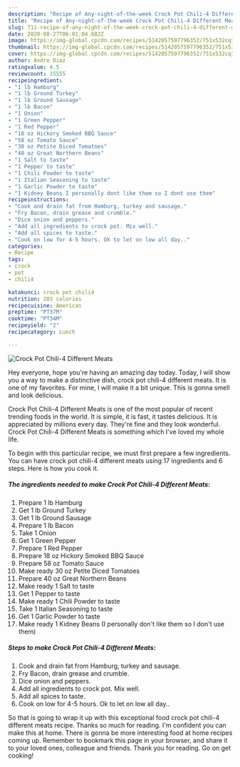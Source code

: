 ```yaml
---
description: "Recipe of Any-night-of-the-week Crock Pot Chili-4 Different Meats"
title: "Recipe of Any-night-of-the-week Crock Pot Chili-4 Different Meats"
slug: 711-recipe-of-any-night-of-the-week-crock-pot-chili-4-different-meats
date: 2020-08-27T06:01:04.682Z
image: https://img-global.cpcdn.com/recipes/5142057597796352/751x532cq70/crock-pot-chili-4-different-meats-recipe-main-photo.jpg
thumbnail: https://img-global.cpcdn.com/recipes/5142057597796352/751x532cq70/crock-pot-chili-4-different-meats-recipe-main-photo.jpg
cover: https://img-global.cpcdn.com/recipes/5142057597796352/751x532cq70/crock-pot-chili-4-different-meats-recipe-main-photo.jpg
author: Andre Diaz
ratingvalue: 4.5
reviewcount: 15555
recipeingredient:
- "1 lb Hamburg"
- "1 lb Ground Turkey"
- "1 lb Ground Sausage"
- "1 lb Bacon"
- "1 Onion"
- "1 Green Pepper"
- "1 Red Pepper"
- "18 oz Hickory Smoked BBQ Sauce"
- "58 oz Tomato Sauce"
- "30 oz Petite Diced Tomatoes"
- "40 oz Great Northern Beans"
- "1 Salt to taste"
- "1 Pepper to taste"
- "1 Chili Powder to taste"
- "1 Italian Seasoning to taste"
- "1 Garlic Powder to taste"
- "1 Kidney Beans I personally dont like them so I dont use them"
recipeinstructions:
- "Cook and drain fat from Hamburg, turkey and sausage."
- "Fry Bacon, drain grease and crumble."
- "Dice onion and peppers."
- "Add all ingredients to crock pot. Mix well."
- "Add all spices to taste."
- "Cook on low for 4-5 hours. Ok to let on low all day.."
categories:
- Recipe
tags:
- crock
- pot
- chili4

katakunci: crock pot chili4 
nutrition: 203 calories
recipecuisine: American
preptime: "PT37M"
cooktime: "PT34M"
recipeyield: "2"
recipecategory: Lunch

---
```



![Crock Pot Chili-4 Different Meats](https://img-global.cpcdn.com/recipes/5142057597796352/751x532cq70/crock-pot-chili-4-different-meats-recipe-main-photo.jpg)

Hey everyone, hope you're having an amazing day today. Today, I will show you a way to make a distinctive dish, crock pot chili-4 different meats. It is one of my favorites. For mine, I will make it a bit unique. This is gonna smell and look delicious.



Crock Pot Chili-4 Different Meats is one of the most popular of recent trending foods in the world. It is simple, it is fast, it tastes delicious. It is appreciated by millions every day. They're fine and they look wonderful. Crock Pot Chili-4 Different Meats is something which I've loved my whole life.


To begin with this particular recipe, we must first prepare a few ingredients. You can have crock pot chili-4 different meats using 17 ingredients and 6 steps. Here is how you cook it.

<!--inarticleads1-->

##### The ingredients needed to make Crock Pot Chili-4 Different Meats:

1. Prepare 1 lb Hamburg
1. Get 1 lb Ground Turkey
1. Get 1 lb Ground Sausage
1. Prepare 1 lb Bacon
1. Take 1 Onion
1. Get 1 Green Pepper
1. Prepare 1 Red Pepper
1. Prepare 18 oz Hickory Smoked BBQ Sauce
1. Prepare 58 oz Tomato Sauce
1. Make ready 30 oz Petite Diced Tomatoes
1. Prepare 40 oz Great Northern Beans
1. Make ready 1 Salt to taste
1. Get 1 Pepper to taste
1. Make ready 1 Chili Powder to taste
1. Take 1 Italian Seasoning to taste
1. Get 1 Garlic Powder to taste
1. Make ready 1 Kidney Beans (I personally don&#39;t like them so I don&#39;t use them)




<!--inarticleads2-->

##### Steps to make Crock Pot Chili-4 Different Meats:

1. Cook and drain fat from Hamburg, turkey and sausage.
1. Fry Bacon, drain grease and crumble.
1. Dice onion and peppers.
1. Add all ingredients to crock pot. Mix well.
1. Add all spices to taste.
1. Cook on low for 4-5 hours. Ok to let on low all day..




So that is going to wrap it up with this exceptional food crock pot chili-4 different meats recipe. Thanks so much for reading. I'm confident you can make this at home. There is gonna be more interesting food at home recipes coming up. Remember to bookmark this page in your browser, and share it to your loved ones, colleague and friends. Thank you for reading. Go on get cooking!
